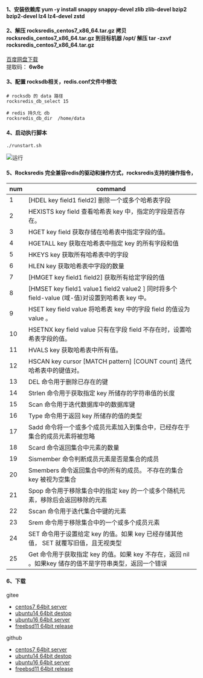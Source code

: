 #### 1、安装依赖库 yum -y install snappy snappy-devel zlib zlib-devel bzip2 bzip2-devel lz4 lz4-devel zstd

#### 2、解压 rocksredis_centos7_x86_64.tar.gz 拷贝rocksredis_centos7_x86_64.tar.gz 到目标机器 /opt/ 解压 tar -zxvf rocksredis_centos7_x86_64.tar.gz
[百度网盘下载](https://pan.baidu.com/s/1njZUdAQ6jm8ABbxWkanh1g)    
提取码： **6w8e**  

#### 3、配置 rocksdb相关，redis.conf文件中修改

```
# rocksdb 的 data 路径
rocksredis_db_select 15

# redis 持久化 db
rocksredis_db_dir  /home/data
```



#### 4、启动执行脚本

```
./runstart.sh
```

![运行](https://images.gitee.com/uploads/images/2021/0506/141251_64f8e766_1205442.png)

#### 5、Rocksredis 完全兼容redis的驱动和操作方式，rocksredis支持的操作指令，

| num  | command                                                      |
| ---- | ------------------------------------------------------------ |
| 1    | [HDEL key field1 field2] 删除一个或多个哈希表字段            |
| 2    | HEXISTS key field 查看哈希表 key 中，指定的字段是否存在。    |
| 3    | HGET key field 获取存储在哈希表中指定字段的值。              |
| 4    | HGETALL key 获取在哈希表中指定 key 的所有字段和值            |
| 5    | HKEYS key 获取所有哈希表中的字段                             |
| 6    | HLEN key 获取哈希表中字段的数量                              |
| 7    | [HMGET key field1 field2] 获取所有给定字段的值               |
| 8    | [HMSET key field1 value1 field2 value2 ] 同时将多个 field-value (域-值)对设置到哈希表 key 中。 |
| 9    | HSET key field value 将哈希表 key 中的字段 field 的值设为 value 。 |
| 10   | HSETNX key field value 只有在字段 field 不存在时，设置哈希表字段的值。 |
| 11   | HVALS key 获取哈希表中所有值。                               |
| 12   | HSCAN key cursor [MATCH pattern] [COUNT count] 迭代哈希表中的键值对。 |
| 13   | DEL 命令用于删除已存在的键                                   |
| 14   | Strlen 命令用于获取指定 key 所储存的字符串值的长度           |
| 15   | Scan 命令用于迭代数据库中的数据库键                          |
| 16   | Type 命令用于返回 key 所储存的值的类型                       |
| 17   | Sadd 命令将一个或多个成员元素加入到集合中，已经存在于集合的成员元素将被忽略 |
| 18   | Scard 命令返回集合中元素的数量                               |
| 19   | Sismember 命令判断成员元素是否是集合的成员                   |
| 20   | Smembers 命令返回集合中的所有的成员。 不存在的集合 key 被视为空集合 |
| 21   | Spop 命令用于移除集合中的指定 key 的一个或多个随机元素，移除后会返回移除的元素 |
| 22   | Sscan 命令用于迭代集合中键的元素                             |
| 23   | Srem 命令用于移除集合中的一个或多个成员元素                  |
| 24   | SET 命令用于设置给定 key 的值。如果 key 已经存储其他值， SET 就覆写旧值，且无视类型 |
| 25   | Get 命令用于获取指定 key 的值。如果 key 不存在，返回 nil 。如果key 储存的值不是字符串类型，返回一个错误 |



#### 6、下载

gitee

- [centos7 64bit server](https://gitee.com/RocksCloud/rocksredis_centos7_x86_64)
- [ubuntu14 64bit destop](https://gitee.com/RocksCloud/rocksredis_ubuntu14_64_destop)
- [ubuntu16 64bit server](https://gitee.com/RocksCloud/rocksredis_ubuntu16_64_server)
- [freebsd11 64bit release](https://gitee.com/RocksCloud/rocksredis_freebsd_64_release)

github

- [centos7 64bit server](https://github.com/RocksCloud/rocksredis_centos7_x86_64)
- [ubuntu14 64bit destop](https://github.com/RocksCloud/rocksredis_ubuntu14_64_destop)
- [ubuntu16 64bit server](https://github.com/RocksCloud/rocksredis_ubuntu16_64_server)
- [freebsd11 64bit release](https://github.com/RocksCloud/rocksredis_freebsd_64_release)
